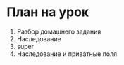 # План на урок

1. Разбор домашнего задания 
2. Наследование
3. super
4. Наследование и приватные поля  

